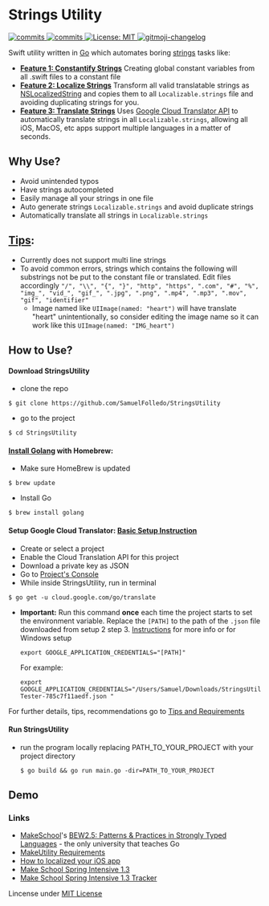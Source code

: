 # Strings Utility

<p>
  <a>
    <a href="https://goreportcard.com/badge/github.com/SamuelFolledo/StringsUtility" />
    <img alt="commits" src="https://goreportcard.com/badge/github.com/SamuelFolledo/StringsUtility" target="_blank" />
    <a href="https://github.com/SamuelFolledo/StringsUtility/commits/master">
    <img alt="commits" src="https://img.shields.io/github/commit-activity/w/SamuelFolledo/StringsUtility?color=green" target="_blank" />
  </a> 
  <a href="#" target="_blank">
    <img alt="License: MIT" src="https://img.shields.io/badge/License-MIT-yellow.svg" />
  </a>
  <a href="https://github.com/imthaghost/gitmoji-changelog">
    <img src="https://img.shields.io/badge/changelog-gitmoji-brightgreen.svg" alt="gitmoji-changelog">
  </a>
</p>

Swift utility written in [Go](https://golang.org/) which automates boring [strings](https://developer.apple.com/documentation/swift/string) tasks like:
- <ins>__Feature 1: Constantify Strings__</ins> Creating global constant variables from all .swift files to a constant file
- <ins>__Feature 2: Localize Strings__</ins> Transform all valid translatable strings as [NSLocalizedString](https://developer.apple.com/documentation/foundation/nslocalizedstring) and copies them to all ```Localizable.strings``` file and avoiding duplicating strings for you.
- <ins>__Feature 3: Translate Strings__</ins> Uses [Google Cloud Translator API](https://cloud.google.com/translate/docs) to automatically translate strings in all ```Localizable.strings```, allowing all iOS, MacOS, etc apps support multiple languages in a matter of seconds.

## Why Use?
- Avoid unintended typos
- Have strings autocompleted
- Easily manage all your strings in one file
- Auto generate strings ```Localizable.strings``` and avoid duplicate strings
- Automatically translate all strings in ```Localizable.strings```

## [Tips](Tips.md):
- Currently does not support multi line strings
- To avoid common errors, strings which contains the following will substrings not be put to the constant file or translated. Edit files accordingly 
```"/", "\\", "{", "}", "http", "https", ".com", "#", "%", "img_", "vid_", "gif_", ".jpg", ".png", ".mp4", ".mp3", ".mov", "gif", "identifier"```
    - Image named like ```UIImage(named: "heart")``` will have translate "heart" unintentionally, so consider editing the image name so it can work like this ```UIImage(named: "IMG_heart")```

## How to Use?
#### Download StringsUtility
-  clone the repo
  ```
  $ git clone https://github.com/SamuelFolledo/StringsUtility
  ```
-  go to the project
  ```
  $ cd StringsUtility
  ```

#### [Install Golang](https://sourabhbajaj.com/mac-setup/Go/README.html) with Homebrew:
-  Make sure HomeBrew is updated
  ```
  $ brew update
  ```  
-  Install Go
  ```
  $ brew install golang
  ```

#### Setup Google Cloud Translator: [Basic Setup Instruction](https://cloud.google.com/translate/docs/basic/setup-basic)
-  Create or select a project
-  Enable the Cloud Translation API for this project
-  Download a private key as JSON
-  Go to [Project's Console](https://console.cloud.google.com/)
-  While inside StringsUtility, run in terminal
  ```
  $ go get -u cloud.google.com/go/translate
  ```
-  __Important:__ Run this command __once__ each time the project starts to set the environment variable. Replace the ```[PATH]``` to the path of the ```.json``` file downloaded from setup 2 step 3. [Instructions](https://cloud.google.com/docs/authentication/production) for more info or for Windows setup
    ```
    export GOOGLE_APPLICATION_CREDENTIALS="[PATH]"
    ```
    For example:
    ```
    export GOOGLE_APPLICATION_CREDENTIALS="/Users/Samuel/Downloads/StringsUtility-Tester-785c7f11aedf.json "
    ```

For further details, tips, recommendations go to [Tips and Requirements](Tips.md)

#### Run StringsUtility
- run the program locally replacing PATH_TO_YOUR_PROJECT with your project directory
  ```
  $ go build && go run main.go -dir=PATH_TO_YOUR_PROJECT
  ``` 

## Demo


### Links
- [MakeSchool](makeschool.com)'s [BEW2.5: Patterns & Practices in Strongly Typed Languages](https://make-school-courses.github.io/BEW-2.5-Strongly-Typed-Languages/#/) - the only university that teaches Go
- [MakeUtility Requirements](https://github.com/Make-School-Courses/BEW-2.5-Strongly-Typed-Languages/blob/master/Project/MakeUtility.md)
- [How to localized your iOS app](https://github.com/Make-School-Courses/BEW-2.5-Strongly-Typed-Languages/blob/master/Project/MakeUtility.md)
- [Make School Spring Intensive 1.3](https://github.com/Make-School-Courses/INT-1.3-AND-INT-2.3-Spring-Intensive)
- [Make School Spring Intensive 1.3 Tracker](https://docs.google.com/spreadsheets/u/2/d/1VwXNWcWpcLQuZCEwvPO1_W0JiarsNiL0nBzUZZEyAGQ/edit#gid=0)

Lincense under [MIT License](LICENSE)
